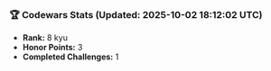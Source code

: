 ### 🏆 Codewars Stats (Updated: 2025-10-02 18:12:02 UTC)

- **Rank:** 8 kyu
- **Honor Points:** 3
- **Completed Challenges:** 1

